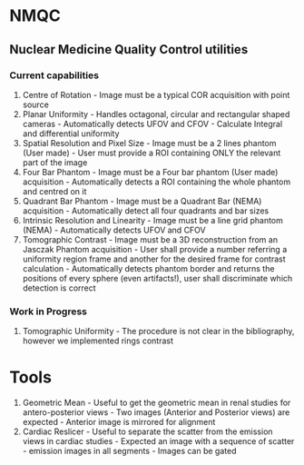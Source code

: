 # NMQC

## Nuclear Medicine Quality Control utilities

### Current capabilities

  1. Centre of Rotation
    - Image must be a typical COR acquisition with point source
  2. Planar Uniformity
    - Handles octagonal, circular and rectangular shaped cameras
    - Automatically detects UFOV and CFOV
    - Calculate Integral and differential uniformity
  3. Spatial Resolution and Pixel Size
    - Image must be a 2 lines phantom (User made)
    - User must provide a ROI containing ONLY the relevant part of the image
  4. Four Bar Phantom
    - Image must be a Four bar phantom (User made) acquisition
	- Automatically detects a ROI containing the whole phantom and centred on it
  5. Quadrant Bar Phantom
    - Image must be a Quadrant Bar (NEMA) acquisition
    - Automatically detect all four quadrants and bar sizes 	
  6. Intrinsic Resolution and Linearity
    - Image must be a line grid phantom (NEMA)
	- Automatically detects UFOV and CFOV
  7. Tomographic Contrast
    - Image must be a 3D reconstruction from an Jasczak Phantom acquisition
	- User shall provide a number referring a uniformity region frame and another for the desired frame for contrast calculation
	- Automatically detects phantom border and returns the positions of every sphere (even artifacts!), user shall discriminate which detection is correct
	
### Work in Progress

  1. Tomographic Uniformity
    - The procedure is not clear in the bibliography, however we implemented rings contrast
	
# Tools

  1. Geometric Mean
    - Useful to get the geometric mean in renal studies for antero-posterior views
	- Two images (Anterior and Posterior views) are expected
	- Anterior image is mirrored for alignment
  2. Cardiac Reslicer
    - Useful to separate the scatter from the emission views in cardiac studies
	- Expected an image with a sequence of scatter - emission images in all segments
	- Images can be gated

